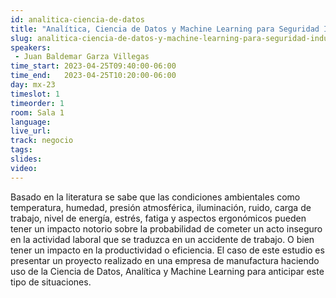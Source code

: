 ```yaml
---
id: analitica-ciencia-de-datos
title: "Analítica, Ciencia de Datos y Machine Learning para Seguridad Industrial, Ergonomía y Bienestar."
slug: analitica-ciencia-de-datos-y-machine-learning-para-seguridad-industrial-ergonomia-y-bienestar
speakers:
 - Juan Baldemar Garza Villegas
time_start: 2023-04-25T09:40:00-06:00
time_end:   2023-04-25T10:20:00-06:00
day: mx-23
timeslot: 1
timeorder: 1
room: Sala 1
language: 
live_url: 
track: negocio
tags:
slides: 
video: 
---
```



Basado en la literatura se sabe que las condiciones ambientales como temperatura, humedad, presión atmosférica, iluminación, ruido, carga de trabajo, nivel de energía, estrés, fatiga y aspectos ergonómicos pueden tener un impacto notorio sobre la probabilidad de cometer un acto inseguro en la actividad laboral que se traduzca en un accidente de trabajo. O bien tener un impacto en la productividad o eficiencia. El caso de este estudio es presentar un proyecto realizado en una empresa de manufactura haciendo uso de la Ciencia de Datos, Analítica y Machine Learning para anticipar este tipo de situaciones.

